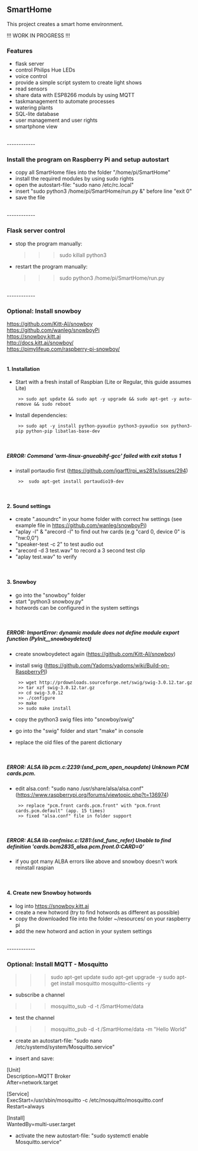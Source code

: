 ##  SmartHome

This project creates a smart home environment.

!!! WORK IN PROGRESS !!!


### Features

- flask server 
- control Philips Hue LEDs
- voice control 
- provide a simple script system to create light shows
- read sensors
- share data with ESP8266 moduls by using MQTT
- taskmanagement to automate processes
- watering plants
- SQL-lite database 
- user management and user rights
- smartphone view

</br>
------------
</br>

### Install the program on Raspberry Pi and setup autostart

- copy all SmartHome files into the folder "/home/pi/SmartHome"
- install the required modules by using sudo rights
- open the autostart-file: "sudo nano /etc/rc.local"
- insert "sudo python3 /home/pi/SmartHome/run.py &" before line "exit 0"
- save the file

</br>
------------
</br>

### Flask server control

- stop the program manually: 

  >>> sudo killall python3

- restart the program manually:

  >>> sudo python3 /home/pi/SmartHome/run.py

</br>
------------
</br>

### Optional: Install snowboy

https://github.com/Kitt-AI/snowboy
</br>
https://github.com/wanleg/snowboyPi 
</br>
https://snowboy.kitt.ai
</br>
http://docs.kitt.ai/snowboy/
</br>
https://pimylifeup.com/raspberry-pi-snowboy/
</br>
</br>

#### 1. Installation

- Start with a fresh install of Raspbian (Lite or Regular, this guide assumes Lite)

       >> sudo apt update && sudo apt -y upgrade && sudo apt-get -y auto-remove && sudo reboot

- Install dependencies:

       >> sudo apt -y install python-pyaudio python3-pyaudio sox python3-pip python-pip libatlas-base-dev

</br>

##### ERROR: Command 'arm-linux-gnueabihf-gcc' failed with exit status 1

- install portaudio first (https://github.com/jgarff/rpi_ws281x/issues/294)

       >>  sudo apt-get install portaudio19-dev

</br>

#### 2. Sound settings

- create ".asoundrc" in your home folder with correct hw settings (see example file in https://github.com/wanleg/snowboyPi)
- "aplay -l" & "arecord -l" to find out hw cards (e.g "card 0, device 0" is "hw:0,0")
- "speaker-test -c 2" to test audio out
- "arecord -d 3 test.wav" to record a 3 second test clip 
- "aplay test.wav" to verify

</br>

#### 3. Snowboy

- go into the "snowboy" folder
- start "python3 snowboy.py"
- hotwords can be configured in the system settings

</br>

##### ERROR: ImportError: dynamic module does not define module export function (PyInit__snowboydetect)

- create snowboydetect again (https://github.com/Kitt-AI/snowboy)
- install swig (https://github.com/Yadoms/yadoms/wiki/Build-on-RaspberryPI)

       >> wget http://prdownloads.sourceforge.net/swig/swig-3.0.12.tar.gz
       >> tar xzf swig-3.0.12.tar.gz
       >> cd swig-3.0.12
       >> ./configure
       >> make
       >> sudo make install

- copy the python3 swig files into "snowboy/swig"
- go into the "swig" folder and start "make" in console 
- replace the old files of the parent dictionary

</br>

##### ERROR: ALSA lib pcm.c:2239:(snd_pcm_open_noupdate) Unknown PCM cards.pcm.<blah blah>

- edit alsa.conf: "sudo nano /usr/share/alsa/alsa.conf" (https://www.raspberrypi.org/forums/viewtopic.php?t=136974)
       
       >> replace "pcm.front cards.pcm.front" with "pcm.front cards.pcm.default" (app. 15 times)
       >> fixed "alsa.conf" file in folder support
       
</br>

##### ERROR: ALSA lib confmisc.c:1281:(snd_func_refer) Unable to find definition 'cards.bcm2835_alsa.pcm.front.0:CARD=0'

- if you got many ALBA errors like above and snowboy doesn't work reinstall raspian

</br>

#### 4. Create new Snowboy hotwords

- log into https://snowboy.kitt.ai
- create a new hotword (try to find hotwords as different as possible)
- copy the downloaded file into the folder ~/resources/ on your raspberry pi
- add the new hotword and action in your system settings

</br>
------------
</br>

### Optional: Install MQTT - Mosquitto 

>>> sudo apt-get update
>>> sudo apt-get upgrade -y
>>> sudo apt-get install mosquitto mosquitto-clients -y

- subscribe a channel

>>> mosquitto_sub -d -t /SmartHome/data

- test the channel

>>> mosquitto_pub -d -t /SmartHome/data -m "Hello World"

- create an autostart-file: "sudo nano /etc/systemd/system/Mosquitto.service"

- insert and save:

[Unit]</br>
Description=MQTT Broker</br>
After=network.target</br>

[Service]</br>
ExecStart=/usr/sbin/mosquitto -c /etc/mosquitto/mosquitto.conf</br>
Restart=always</br>

[Install]</br>
WantedBy=multi-user.target</br>

- activate the new autostart-file: "sudo systemctl enable Mosquitto.service"